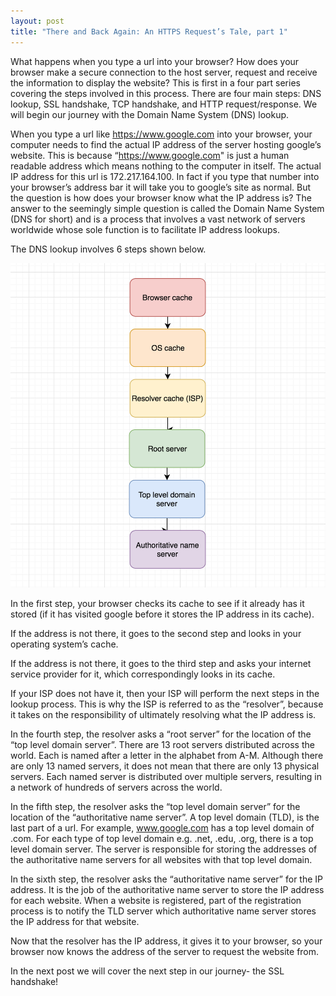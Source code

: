```yaml
---
layout: post
title: "There and Back Again: An HTTPS Request’s Tale, part 1"
---
```


What happens when you type a url into your browser?  How does your browser make a secure connection to the host server, request and receive the information to display the website?  This is first in a four part series covering the steps involved in this process.  There are four main steps:  DNS lookup, SSL handshake, TCP handshake, and HTTP request/response.  We will begin our journey with the Domain Name System (DNS) lookup.

When you type a url like https://www.google.com into your browser, your computer needs to find the actual IP address of the server hosting google’s website.  This is because “https://www.google.com" is just a human readable address which means nothing to the computer in itself.  The actual IP address for this url is 172.217.164.100.  In fact if you type that number into your browser’s address bar it will take you to google’s site as normal.  But the question is how does your browser know what the IP address is?  The answer to the seemingly simple question is called the Domain Name System (DNS for short) and is a process that involves a vast network of servers worldwide whose sole function is to facilitate IP address lookups.

The DNS lookup involves 6 steps shown below.

![dns](/public/dns.png)

In the first step, your browser checks its cache to see if it already has it stored (if it has visited google before it stores the IP address in its cache).

If the address is not there, it goes to the second step and looks in your operating system’s cache.

If the address is not there, it goes to the third step and asks your internet service provider for it, which correspondingly looks in its cache.

If your ISP does not have it, then your ISP will perform the next steps in the lookup process.  This is why the ISP is referred to as the “resolver”, because it takes on the responsibility of ultimately resolving what the IP address is.

In the fourth step, the resolver asks a “root server” for the location of the “top level domain server”.  There are 13 root servers distributed across the world.  Each is named after a letter in the alphabet from A-M.  Although there are only 13 named servers, it does not mean that there are only 13 physical servers.  Each named server is distributed over multiple servers, resulting in a network of hundreds of servers across the world.

In the fifth step, the resolver asks the “top level domain server” for the location of the “authoritative name server”.  A top level domain (TLD), is the last part of a url.  For example, www.google.com has a top level domain of .com.  For each type of top level domain e.g. .net, .edu, .org, there is a top level domain server.  The server is responsible for storing the addresses of the authoritative name servers for all websites with that top level domain.

In the sixth step, the resolver asks the “authoritative name server” for the IP address.  It is the job of the authoritative name server to store the IP address for each website.  When a website is registered, part of the registration process is to notify the TLD server which authoritative name server stores the IP address for that website.

Now that the resolver has the IP address, it gives it to your browser, so your browser now knows the address of the server to request the website from.

In the next post we will cover the next step in our journey- the SSL handshake!
